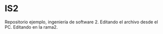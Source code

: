 IS2
===

Repositorio ejemplo, ingeniería de software 2.
Editando el archivo desde el PC.
Editando en la rama2.